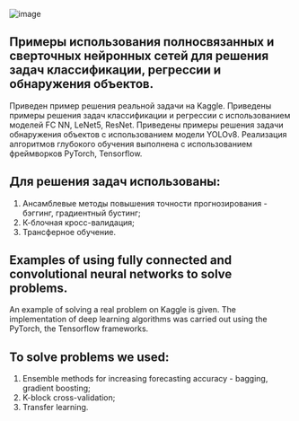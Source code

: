 ![image](https://github.com/Aleksandr62aa/AI_ML_DL/assets/145801941/221ef547-ba49-482c-b3d0-c9a05729d91d)

## Примеры использования полносвязанных и сверточных нейронных сетей для решения задач классификации, регрессии и обнаружения объектов.
Приведен пример решения реальной задачи на Kaggle.
Приведены примеры решения задач классификации и регрессии с использованием моделей FC NN, LeNet5, ResNet.
Приведены примеры решения задачи обнаружения объектов с использованием модели YOLOv8.
Реализация алгоритмов глубокого обучения выполнена с использованием фреймворков PyTorch, Tensorflow.

## Для решения задач использованы:
1. Ансамблевые методы повышения точности прогнозирования - бэггинг, градиентный бустинг;
2. К-блочная кросс-валидация;
3. Трансферное обучение.

## Examples of using fully connected and convolutional neural networks to solve problems.
An example of solving a real problem on Kaggle is given.
The implementation of deep learning algorithms was carried out using the PyTorch, the Tensorflow frameworks.
## To solve problems we used:
1. Ensemble methods for increasing forecasting accuracy - bagging, gradient boosting;
2. K-block cross-validation;
3. Transfer learning.

